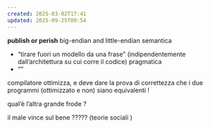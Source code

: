 ```yaml
---
created: 2025-03-02T17:41
updated: 2025-09-25T09:54
---
```

**publish or perish**
big-endian and little-endian
semantica
- “tirare fuori un modello da una frase” (indipendentemente dall’architettura su cui corre il codice)
pragmatica
- “”

compilatore ottimizza, e deve dare la prova di correttezza che i due programmi (ottimizzato e non) siano equivalenti !

qual’è l’altra grande frode ?

il male vince sul bene ????? (teorie sociali )